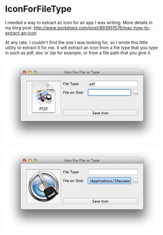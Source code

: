 IconForFileType
===============
I needed a way to extract an icon for an app I was writing.  More details in my blog post: <http://www.socketwiz.com/post/893951576/mac-how-to-extract-an-icon>

At any rate, I couldn't find the one I was looking for, so I wrote this little utility to extract it for me.  It will extract an icon from a file type that you type in such as pdf, doc or zip for example, or from a file path that you give it.

![file type](https://github.com/socketwiz/IconForFileType/raw/master/type.png)

![file on disk](https://github.com/socketwiz/IconForFileType/raw/master/disk.png)